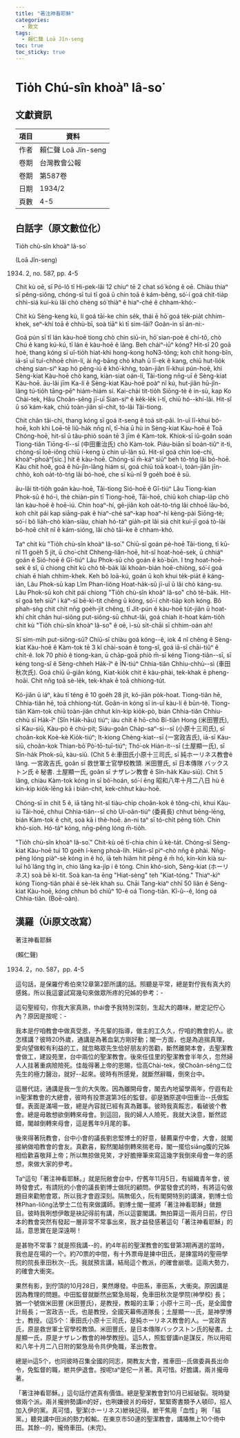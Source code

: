 ```yaml
---
title: "著注神看耶穌"
categories:
  - 散文
tags:
  - 賴仁聲 Loā Jîn-seng
toc: true
toc_sticky: true
---
```


# Tio̍h Chú-sîn khoàⁿ Iâ-so͘

## 文獻資訊

| 項目 | 資料 |
|---|---|
| 作者 | 賴仁聲 Loā Jîn-seng |
| 卷期 | 台灣教會公報 |
| 卷期 | 第587卷 |
| 日期 | 1934/2 |
| 頁數 | 4-5 |

## 白話字（原文數位化）

Tio̍h chù-sîn khoàⁿ Iâ-so͘

(Loā Jîn-seng)

1934. 2, no. 587, pp. 4-5

Chit kù oē, sī Pó-lô tī Hi-pek-lâi 12 chiuⁿ tē 2 chat só͘ kóng ê oē. Chiàu thiaⁿ sī pêng-siông, chóng-sī tuì tī goá ū chin toā ê kám-bêng, só͘-í goá chit-tia̍p chhì-siá kuí-kù lâi chò chèng só͘ thiàⁿ ê hiaⁿ-ché ê chham-khó:-

Chit kù Sèng-keng kù, lí goá tāi-ke chin se̍k, thái ē hō͘ goá te̍k-pia̍t chhim-khek, seⁿ-khí toā ê chhù-bī, soà tiāⁿ kì tī sim-lāi? Goân-in sī án-ni:-

Goá pún sī tī lán kàu-hoē tiong chò chin siū-in, hō͘ sian-poè ê chí-tō, chò Chú ê kang kú-kú, tī lán ê kàu-hoē ê lâng. Beh cháiⁿ-iūⁿ kóng? Hit-sî 20 goā hoè, thang kóng sī uī-tio̍h hiat-khì hong-kong ho͘N3-tōng; koh chi̍t hong-bīn, iā-sī uī tui-chhoē chin-lí, ài ǹg-bāng chò khah ū lī-ek ê kang, chiū hut-lio̍k chèng sian-siⁿ kap hó pêng-iú ê khó͘-khǹg, toàn-jiân lī-khui pún-hoē, khì Sèng-kiat Kàu-hoē chò kang, kiàn-siat oán-lí, Tâi-tiong nn̄g-uī ê Sèng-kiat Kàu-hoē. āu-lâi jīm Ka-lí ê Sèng-kiat Kàu-hoē poàⁿ nî kú, hut-jiân hū-jîn-lâng tú-tio̍h tāng-pēⁿ hiám-hiám sí. Kai-chài tit-tio̍h Siōng-tè ê in-sù, kap Ko Chài-tek, Hâu Choân-sêng jī-uī Sian-siⁿ ê ke̍k-le̍k i-tī, chiū hó--khí-lâi. Hit-sî ū só͘ kám-kak, chiū toàn-jiân sî-chit, tò-lâi Tâi-tiong.

Chit chân tāi-chì, thang kóng sī goá it-seng ê toā sit-pāi. In-uī lī-khui bó-hoē, koh khì Loē-tē liû-ha̍k nn̄g nî, tī-hia ū hù in Sèng-kiat Kàu-hoē ê Toā Chóng-hoē, hit-sî ū tâu-phiò soán tē 3 jīm ê Kàm-tok. Khiok-sī iû-goân soán Tiong-tiân Tiōng-tī--sī (中田重治氏) chò Kàm-tok. Piáu-biān sī boán-tiûⁿ it-tì, chóng-sī loē-iông chiū í-keng ū chin uî-lân sū. Hit-sî goá chin loé-chì, khoàⁿ-phoàⁿ[sic.] hit ê kàu-hoē. Chóng-sī m̄-káⁿ siūⁿ beh tò-tńg lâi bó-hoē. Kàu chit hoê, goá ê hū-jîn-lâng hiám sí, goá chiū toā koat-ì, toàn-jiân jīn-chhò, koh oa̍t-tò-tńg lâi bó-hoē, che sī kū-nî 9 goe̍h boé ê sū.

āu-lâi tit-tio̍h goán kàu-hoē, Tâi-tiong Sió-hoē ê Gī-tiúⁿ Lâu Tiong-kian Phok-sū ê hó-ì, thè chiàn-pín tī Tiong-hoē, Tāi-hoē, chiū koh chiap-la̍p chò lán kàu-hoē ê hoē-iú. Chin hoaⁿ-hí, gē-jiân koh oa̍t-tò-tńg lâi chhoē lāu-bó, koh chi̍t pái kap siāng-pak ê hiaⁿ-ché saⁿ-kap hoaⁿ-hí kèng-pài Siōng-tè; só͘-í bô lia̍h-chò kiàn-siàu, chiah hó-táⁿ gia̍h-pit lâi siá chit kuí-jī goá tò-lâi bó-hoē chi̍t nî ê kám-sióng, lâi chò tāi-ke ê chham-khó.

Taⁿ chit kù "Tio̍h chù-sîn khoàⁿ Iâ-so͘." Chiū-sī goán pè-hoē Tâi-tiong, tī kū-nî 11 goe̍h 5 ji̍t, ū cho͘-chit Chheng-liân-hoē, hit-sî hoat-hoē-sek, ū chhiáⁿ goán ê Sió-hoē ê Gī-tiúⁿ Lâu Phok-sū chò goán ê kò͘-būn. I tng hoat-hoē-sek ê sî, ū chiong chit kù chò tê-ba̍k lâi khoàn-bián hoē-chiòng, só͘-í goá chiah ē hiah chhim-khek. Keh bô loā-kú, goán ū koh khui te̍k-pia̍t ê káng-ián, Lâu Phok-sū kap Lîm Phan-liông Hoat-ha̍k-sū jī-uī ū lâi chò káng-su. Lâu Phok-sū koh chi̍t pái chiong "Tio̍h chù-sîn khoàⁿ Iâ-so͘" chò tê-ba̍k. Hit-sî goá teh siūⁿ i káⁿ-sī bē-kì-tit chêng ū kóng, só͘-í chit-tia̍p koh kóng. Bô phah-sǹg chit chi̍t nn̄g goe̍h-ji̍t chêng, tī Ji̍t-pún ê kàu-hoē tu̍t-jiân ū hoat-khí chi̍t chân hui-siông put-siông-sū chhut-lâi, goá chiah it-hoat kám-tio̍h chit kù "Tio̍h chù-sîn khoàⁿ Iâ-so͘" ê oē, ì-sù si̍t-chāi sī chhim-oán ah!

Sī sím-mi̍h put-siông-sū? Chiū-sī chiàu goá kóng--ê, iok 4 nî chêng ê Sèng-kiat Kàu-hoē ê Kàm-tok tē 3 kî chài-soán ê tong-sî, goá iā-sī chāi-tiûⁿ ê chi̍t-ê. Iok 70 phiò ê tiong-kan, ū cha̍p-goā phiò m̄-sī kéng Tiong-tiân--sī, sī kéng tong-sî ê Sèng-chheh Ha̍k-īⁿ ê ĪN-tiúⁿ Chhia-tiân Chhiu-chhù--sì (車田秋次氏). Goá chiū ū-giân kóng, Kiat-kio̍k chit ê kàu-phài, tek-khak ē pheng-hoāi. Chit nn̄g toā sè-le̍k, tek-khak ē toā chhiong-tu̍t.

Kó-jiân ū iáⁿ, kàu tī téng ê 10 goe̍h 28 ji̍t, kó-jiân po̍k-hoat. Tiong-tiân hē, Chhia-tiân hē, toā chhiong-tu̍t. Goân-in kóng sī in-uī kàu-lí ê būn-tê. Tiong-tiân Kàm-tok chiū toàn-jiân chhut kín-kip kio̍k-pò, bián Chhia-tiân Chhiu-chhù sī Ha̍k-īⁿ (Sîn Ha̍k-hāu) tiúⁿ; iáu chi̍t ê hō-chò Bí-tiân Hong (米田豐氏), sī Kàu-siū, Kàu-pò ê chú-pit; Siáu-goân Cha̍p-saⁿ-si--sī (小原十三司氏), sī choân-kok Koè-kè Kio̍k-tiúⁿ; It-kiong Chèng-kiat--sī (一宮政吉氏), iā-sī Kàu-siū, choân-kok Thian-bō͘ Pò͘-tō-tuī-tiúⁿ; Thó͘-ok Hián-it--sī (土屋顯一氏), sī Sîn-ha̍k Phok-sū, kàu-siū. (Chit 5 ê:車田氏小原十三司氏, sī 純ホーリネス教會ê lâng. 一宮政吉氏, goân sī 救世軍士官學校教頭. 米田豐氏, sī 日本傳隊 バックストン氏 ê 秘書. 土屋顯一氏, goân sī ナザレン教會 ê Sîn-ha̍k Kàu-siū). Chit 5 lâng, chiàu Kàm-tok kóng in sī bô͘-hoán, só͘-í ēng 昭和八年十月二八日 hù ê kín-kip kio̍k-lēng kā i bián-chit, kek-chhut kàu-hoē.

Chóng-sī in chit 5 ê, iā tâng hit-sî tiàu-chi̍p choân-kok ê tông-chì, khui Kàu-iú Tāi-hoē, chhui Chhia-tiân--sī chò Uí-oân-tiúⁿ (委員長) chhut bēng-lēng, bián Kàm-tok ê chit, soà kā i thè-hoē. án-ni taⁿ sī tó-chi̍t pêng tio̍h. Chin khó-sioh. Hó-táⁿ kóng, nn̄g-pêng lóng m̄-tio̍h.

"Tio̍h chù-sîn khoàⁿ Iâ-so͘." Chit-kù oē tī-chia chin ū kè-ta̍t. Chóng-sī Sèng-kiat Kàu-hoē tuì 10 goe̍h í-keng phoà-li̍h. Hiān-sî pìⁿ-chò nn̄g ê phài. Nn̄g-pêng lóng piàⁿ-sè kóng in ê hó, iā teh hiâm hit pêng ê m̄ hó, kín-kín kià su-luī hō͘ lâng tǹg ìn, chio lâng ka-ji̍p i ê tóng. Chin khó-sioh, Sèng-kiat (ホーリネス) soà bē kì-tit. Soà kan-ta ēng "Hiat-sèng" teh "Kiat-tóng." Thiaⁿ-kìⁿ kóng Tiong-tiân phài ê sè-le̍k khah su. Chāi Tang-kiaⁿ chhī 50 liân ê Sèng-kiat Kàu-hoē, kóng chhun bô chiūⁿ 10-ê oá Tiong-tiân. Kî-û--ê, lóng oá Chhia-tiân. (Boē-oân).

## 漢羅（Ùi原文改寫）

著注神看耶穌

(賴仁聲)

1934. 2，no. 587，pp. 4-5

這句話，是保羅佇希伯來12章第2節所講的話。照聽是平常，總是對佇我有真大的感銘，所以我這霎試寫幾句來做眾所疼的兄姊的參考：-

這句聖經句，你我大家真熟，thái會予我特別深刻，生起大的趣味，紲定記佇心內？原因是按呢：-

我本是佇咱教會中做真受恩，予先輩的指導，做主的工久久，佇咱的教會的人。欲怎樣講？彼時20外歲，通講是為著血氣方剛好動；閣一方面，也是為追揣真理，愛向望做較有利益的工，就忽略眾先生佮好朋友的苦勸，斷然離開本會，去聖潔教會做工，建設苑里，台中兩位的聖潔教會。後來任佳里的聖潔教會半年久，忽然婦人人拄著重病險險死。佳哉得著上帝的恩賜，佮高Chài-tek，侯Choân-sêng二位先生的極力醫治，就好--起來。彼時有所感覺，就斷然辭職，倒來台中。

這層代誌，通講是我一生的大失敗。因為離開母會，閣去內地留學兩年，佇遐有赴in聖潔教會的大總會，彼時有投票選第3任的監督。卻是猶原選中田重治--氏做監督。表面是滿場一致，總是內容就已經有真為難事。彼時我真餒志，看破彼个教會。總是毋敢想欲倒轉來母會。到這回，我的婦人人險死，我就大決意，斷然認錯，閣越倒轉來母會，這是舊年9月尾的事。

後來得著阮教會，台中小會的議長劉忠堅博士的好意，替薦稟佇中會，大會，就閣接納做咱教會的會友。真歡喜，毅然閣越倒轉來揣老母，閣一擺佮siāng腹的兄姊相佮歡喜敬拜上帝；所以無掠做見笑，才好膽攑筆來寫這幾字我倒來母會一年的感想，來做大家的參考。

Taⁿ這句「著注神看耶穌。」就是阮敝會台中，佇舊年11月5日，有組織青年會，彼時發會式，有請阮的小會的議長劉博士做阮的顧問。伊當發會式的時，有將這句做題目來勸勉會眾，所以我才會遐深刻。隔無偌久，阮有閣開特別的講演，劉博士佮林Phan-liông法學士二位有來做講師。劉博士閣一擺將「著注神看耶穌」做題目。彼時我咧想伊敢是袂記得前有講，所以這霎閣講。無拍算這一兩月日前，佇日本的教會突然有發起一層非常不常事出來，我才益發感著這句「著注神看耶穌」的話，意思實在是深遠啊！

是甚物不常事？就是照我講--的，約4年前的聖潔教會的監督第3期再選的當時，我也是在場的一个。約70票的中間，有十外票毋是揀中田氏，是揀當時的聖冊學院的院長車田秋次--氏。我就預言講，結局這个教派，的確會崩壞。這兩大勢力，的確會大衝突。

果然有影，到佇頂的10月28日，果然爆發。中田系，車田系，大衝突。原因講是因為教理的問題。中田監督就斷然出緊急局報，免車田秋次是學院(神學校) 長；猶一个號做米田豐 (米田豐氏)，是教授，教報的主筆；小原十三司--氏，是全國會計局長；一宮政吉--氏，也是教授，全國天幕佈道隊長；土屋顯一--氏，是神學博士，教授。(這5个：車田氏小原十三司氏，是純ホーリネス教會的人。一宮政吉氏，原是救世軍士官學校教頭。米田豐氏，是日本傳隊バックストン氏的秘書。土屋顯一氏，原是ナザレン教會的神學教授)。這5人，照監督講in是謀反，所以用昭和八年十月二八日附的緊急局令共伊免職，革出教會。

總是in這5个，也同彼時召集全國的同志，開教友大會，推車田--氏做委員長出命令，免監督的職，紲共伊退會。按呢taⁿ是佗一爿著。真可惜。好膽講，兩爿攏毋著。

「著注神看耶穌。」這句話佇遮真有價值。總是聖潔教會對10月已經破裂。現時變做兩个派。兩爿攏拚勢講in的好，也咧嫌彼爿的毋好，緊緊寄書類予人頓印，招人加入伊的黨。真可惜，聖潔(ホーリネス)紲袂記得。紲干焦用「血性」咧 「結黨。」聽見講中田派的勢力較輸。在東京市50連的聖潔教會，講賰無上10个倚中田。其餘--的，攏倚車田。(未完)。
